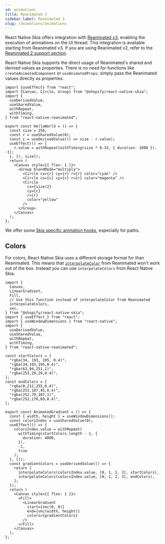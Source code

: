 ```yaml
---
id: animations
title: Reanimated 3
sidebar_label: Reanimated 3
slug: /animations/animations
---
```


React Native Skia offers integration with [Reanimated v3](https://docs.swmansion.com/react-native-reanimated/), enabling the execution of animations on the UI thread.
This integration is available starting from Reanimated v3. If you are using Reanimated v2, refer to the [Reanimated 2 support section](/docs/animations/reanimated2).

React Native Skia supports the direct usage of Reanimated's shared and derived values as properties. There is no need for functions like `createAnimatedComponent` or `useAnimatedProps`; simply pass the Reanimated values directly as properties.

```tsx twoslash
import {useEffect} from "react";
import {Canvas, Circle, Group} from "@shopify/react-native-skia";
import {
  useDerivedValue,
  useSharedValue,
  withRepeat,
  withTiming,
} from "react-native-reanimated";

export const HelloWorld = () => {
  const size = 256;
  const r = useSharedValue(0);
  const c = useDerivedValue(() => size - r.value);
  useEffect(() => {
    r.value = withRepeat(withTiming(size * 0.33, { duration: 1000 }), -1);
  }, [r, size]);
  return (
    <Canvas style={{ flex: 1 }}>
      <Group blendMode="multiply">
        <Circle cx={r} cy={r} r={r} color="cyan" />
        <Circle cx={c} cy={r} r={r} color="magenta" />
        <Circle
          cx={size/2}
          cy={c}
          r={r}
          color="yellow"
        />
      </Group>
    </Canvas>
  );
};
```

We offer some [Skia specific animation hooks](/docs/animations/hooks), especially for paths.

## Colors

For colors, React Native Skia uses a different storage format for than Reanimated.
This means that [`interpolateColor`](https://docs.swmansion.com/react-native-reanimated/docs/utilities/interpolateColor/) from Reanimated won't work out of the box.
Instead you can use `interpolateColors` from React Native Skia.

```tsx twoslash
import {
  Canvas,
  LinearGradient,
  Fill,
  // Use this function instead of interpolateColor from Reanimated
  interpolateColors,
  vec,
} from "@shopify/react-native-skia";
import { useEffect } from "react";
import { useWindowDimensions } from "react-native";
import {
  useDerivedValue,
  useSharedValue,
  withRepeat,
  withTiming,
} from "react-native-reanimated";

const startColors = [
  "rgba(34, 193, 195, 0.4)",
  "rgba(34,193,195,0.4)",
  "rgba(63,94,251,1)",
  "rgba(253,29,29,0.4)",
];
const endColors = [
  "rgba(0,212,255,0.4)",
  "rgba(253,187,45,0.4)",
  "rgba(252,70,107,1)",
  "rgba(252,176,69,0.4)",
];

export const AnimatedGradient = () => {
  const { width, height } = useWindowDimensions();
  const colorsIndex = useSharedValue(0);
  useEffect(() => {
    colorsIndex.value = withRepeat(
      withTiming(startColors.length - 1, {
        duration: 4000,
      }),
      -1,
      true
    );
  }, []);
  const gradientColors = useDerivedValue(() => {
    return [
      interpolateColors(colorsIndex.value, [0, 1, 2, 3], startColors),
      interpolateColors(colorsIndex.value, [0, 1, 2, 3], endColors),
    ];
  });
  return (
    <Canvas style={{ flex: 1 }}>
      <Fill>
        <LinearGradient
          start={vec(0, 0)}
          end={vec(width, height)}
          colors={gradientColors}
        />
      </Fill>
    </Canvas>
  );
};
```